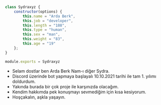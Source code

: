 
```js
class Sydraxyz {
    constructor(options) {
        this.name = "Arda Berk",
        this.job = "developer",
        this.length = "188",
        this.type = "human",
        this.sex = "man",
        this.weight = "83",
        this.age = "19"
    };
}

module.exports = Sydraxyz
```

- Selam dostlar ben Arda Berk Nam-ı diğer Sydra.
- Discord üzerinde bot yapmaya başlayalı 10.10.2021 tarihi ile tam 1. yılımı doldurdum.
- Yakında burada bir çok proje ile karşınızda olacağım.
- Kendim hakkımda pek konuşmayı sevmediğim için kısa kesiyorum.
- Hoşçakalın, aşkla yaşayın.
